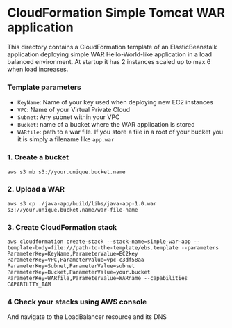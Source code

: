 # CloudFormation Simple Tomcat WAR application

This directory contains a CloudFormation template of an ElasticBeanstalk application deploying simple WAR Hello-World-like application in a load balanced environment. At startup it has 2 instances scaled up to max 6 when load increases.
 
### Template parameters
* `KeyName`: Name of your key used when deploying new EC2 instances
* `VPC`: Name of your Virtual Private Cloud
* `Subnet`: Any subnet within your VPC
* `Bucket`: name of a bucket where the WAR application is stored
* `WARfile`: path to a war file. If you store a file in a root of your bucket you it is simply a filename like `app.war`

### 1. Create a bucket
```
aws s3 mb s3://your.unique.bucket.name
```
### 2. Upload a WAR
```
aws s3 cp ./java-app/build/libs/java-app-1.0.war s3://your.unique.bucket.name/war-file-name
```
### 3. Create CloudFormation stack 
```
aws cloudformation create-stack --stack-name=simple-war-app --template-body=file:///path-to-the-template/ebs.template --parameters ParameterKey=KeyName,ParameterValue=EC2key ParameterKey=VPC,ParameterValue=vpc-c3df58aa ParameterKey=Subnet,ParameterValue=subnet ParameterKey=Bucket,ParameterValue=your.bucket ParameterKey=WARfile,ParameterValue=WARname --capabilities CAPABILITY_IAM
```
### 4 Check your stacks using AWS console
And navigate to the LoadBalancer resource and its DNS